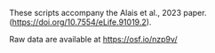 These scripts accompany the Alais et al., 2023 paper.
(https://doi.org/10.7554/eLife.91019.2). 

Raw data are available at https://osf.io/nzp9v/

